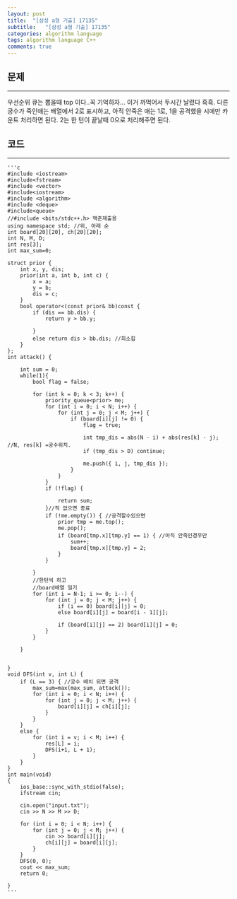 ```yaml
---
layout: post
title:  "[삼성 a형 기출] 17135"
subtitle:   "[삼성 a형 기출] 17135"
categories: algorithm language 
tags: algorithm language C++
comments: true
---
```



## 문제 
---

우선순위 큐는 뽑을때 top 이다..꼭 기억하자...  이거 까먹어서 두시간 날렸다 흑흑. 
다른 궁수가 죽인애는 배열에서 2로 표시하고, 아직 안죽은 애는 1로, 1을 공격했을 시에만 카운트 처리하면 된다.
2는 한 턴이 끝날때 0으로 처리해주면 된다. 

## 코드
---



    '''c
	#include <iostream>
	#include<fstream>
	#include <vector>
	#include<iostream>
	#include <algorithm>
	#include <deque>
	#include<queue>
	//#include <bits/stdc++.h> 백준제출용
	using namespace std; //위, 아래 순
	int board[20][20], ch[20][20];
	int N, M, D;
	int res[3];
	int max_sum=0;
	
	struct prior {
	    int x, y, dis;
	    prior(int a, int b, int c) {
	        x = a;
	        y = b;
	        dis = c;
	    }
	    bool operator<(const prior& bb)const {
	        if (dis == bb.dis) {
	            return y > bb.y;
	      
	        }
	        else return dis > bb.dis; //최소힙 
	    }
	};
	int attack() {
	    
	    int sum = 0;
	    while(1){
	        bool flag = false;
	  
	        for (int k = 0; k < 3; k++) {
	            priority_queue<prior> me;
	            for (int i = 0; i < N; i++) {
	                for (int j = 0; j < M; j++) {
	                    if (board[i][j] != 0) {
	                        flag = true;
	                        
	                        int tmp_dis = abs(N - i) + abs(res[k] - j); //N, res[k] =궁수위치. 
	                        if (tmp_dis > D) continue;
	                    
	                        me.push({ i, j, tmp_dis });
	                    }
	                }
	            }
	            if (!flag) {
	                
	                return sum;
	            }//적 없으면 종료
	            if (!me.empty()) { //공격할수있으면 
	                prior tmp = me.top();
	                me.pop(); 
	                if (board[tmp.x][tmp.y] == 1) { //아직 안죽인경우만  
	                    sum++;
	                    board[tmp.x][tmp.y] = 2;
	                }
	            }
	           
	        }
	        //한턴씩 하고
	        //board배열 밀기  
	        for (int i = N-1; i >= 0; i--) {
	            for (int j = 0; j < M; j++) {
	                if (i == 0) board[i][j] = 0;
	                else board[i][j] = board[i - 1][j];
	                
	                if (board[i][j] == 2) board[i][j] = 0;
	            }
	        }
	        
	    }
	
	    
	}
	void DFS(int v, int L) {
	    if (L == 3) { //궁수 배치 되면 공격
	        max_sum=max(max_sum, attack());
	        for (int i = 0; i < N; i++) {
	            for (int j = 0; j < M; j++) {
	                board[i][j] = ch[i][j];
	            }
	        }
	    }
	    else {
	        for (int i = v; i < M; i++) {
	            res[L] = i;
	            DFS(i+1, L + 1);
	        }
	    }
	}
	int main(void)
	{
	    ios_base::sync_with_stdio(false);
	    ifstream cin;
	   
	    cin.open("input.txt");
	    cin >> N >> M >> D;
	    
	    for (int i = 0; i < N; i++) {
	        for (int j = 0; j < M; j++) {
	            cin >> board[i][j];
	            ch[i][j] = board[i][j];
	        }
	    }
	    DFS(0, 0);
	    cout << max_sum;
	    return 0;
	
	}
    '''

